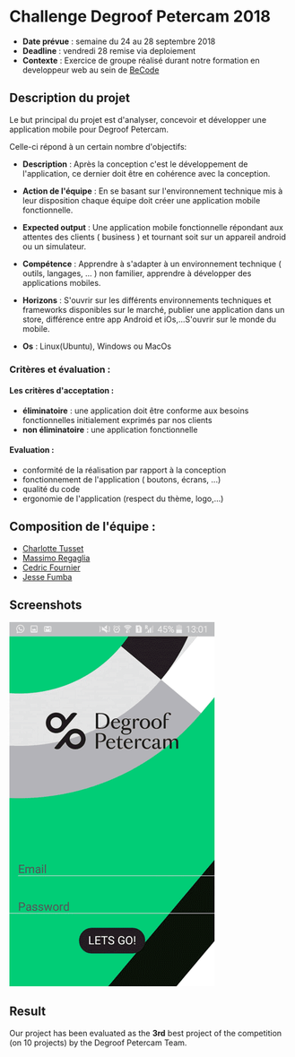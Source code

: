 # Challenge Degroof Petercam 2018

- **Date prévue** : semaine du 24 au 28 septembre 2018
- **Deadline** : vendredi 28 remise via deploiement
- **Contexte** : Exercice de groupe réalisé durant notre formation en developpeur web au sein de [BeCode](https://github.com/becodeorg/)

## Description du projet
Le but principal du projet est d'analyser, concevoir et développer une application mobile pour Degroof Petercam.

 Celle-ci répond à un certain nombre d'objectifs:

- **Description** : Après la conception c'est le développement de l'application, ce dernier doit être en cohérence avec la conception.
- **Action de l'équipe** : En se basant sur l'environnement technique mis à leur disposition chaque équipe doit créer une application mobile fonctionnelle.

- **Expected output** : Une application mobile fonctionnelle répondant aux attentes des clients ( business ) et tournant soit sur un appareil android ou un simulateur.
- **Compétence** : Apprendre à s'adapter à un environnement technique ( outils, langages, ... ) non familier, apprendre à développer des applications mobiles.
- **Horizons** : S'ouvrir sur les différents environnements techniques et frameworks disponibles sur le marché, publier une application dans un store, différence entre app Android et iOs,...S'ouvrir sur le monde du mobile.
- **Os** : Linux(Ubuntu), Windows ou MacOs 

### Critères et évaluation :
#### Les critères d'acceptation : 
   - **éliminatoire** : une application doit être conforme aux besoins fonctionnelles initialement exprimés par nos clients
   - **non éliminatoire** : une application fonctionnelle

#### Evaluation :
- conformité de la réalisation par rapport à la conception
- fonctionnement de l'application ( boutons, écrans, ...)
- qualité du code
-  ergonomie de l'application (respect du thème, logo,...)

## Composition de l'équipe :
- [Charlotte Tusset](https://github.com/CharlotteTusset)
- [Massimo Regaglia](https://github.com/mregaglia)
- [Cedric Fournier](https://github.com/Cedric-Fournier)
- [Jesse Fumba](https://github.com/JFumba)

## Screenshots 

![How it looks!](./dpapp.gif)

## Result

Our project has been evaluated as the **3rd** best project of the competition (on 10 projects) by the Degroof Petercam Team. 
